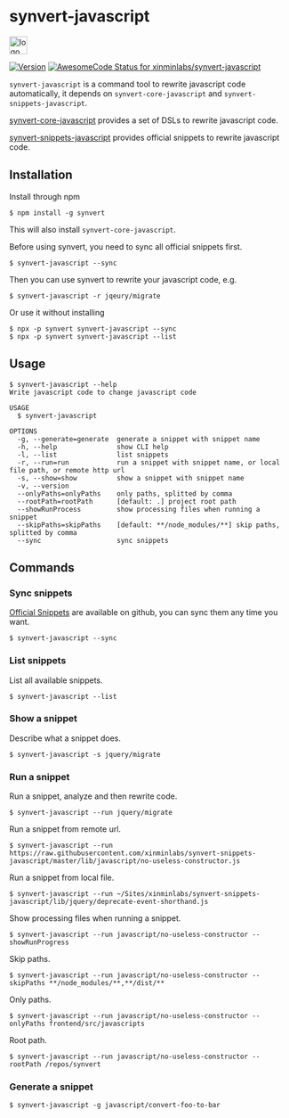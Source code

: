 # synvert-javascript

<img src="https://synvert.net/img/logo_96.png" alt="logo" width="32" height="32" />

[![Version](https://img.shields.io/npm/v/synvert.svg)](https://npmjs.org/package/synvert)
[![AwesomeCode Status for xinminlabs/synvert-javascript](https://awesomecode.io/projects/a211af53-b83c-49e0-b12f-985463cbf297/status)](https://awesomecode.io/repos/xinminlabs/synvert-javascript)

`synvert-javascript` is a command tool to rewrite javascript code automatically, it depends on `synvert-core-javascript` and `synvert-snippets-javascript`.

[synvert-core-javascript](https://github.com/xinminlabs/synvert-core-javascript) provides a set of DSLs to rewrite javascript code.

[synvert-snippets-javascript](https://github.com/xinminlabs/synvert-snippets-javascript) provides official snippets to rewrite javascript code.

## Installation

Install through npm

```
$ npm install -g synvert
```

This will also install `synvert-core-javascript`.

Before using synvert, you need to sync all official snippets first.

```
$ synvert-javascript --sync
```

Then you can use synvert to rewrite your javascript code, e.g.

```
$ synvert-javascript -r jqeury/migrate
```

Or use it without installing

```
$ npx -p synvert synvert-javascript --sync
$ npx -p synvert synvert-javascript --list
```

## Usage

```
$ synvert-javascript --help
Write javascript code to change javascript code

USAGE
  $ synvert-javascript

OPTIONS
  -g, --generate=generate  generate a snippet with snippet name
  -h, --help               show CLI help
  -l, --list               list snippets
  -r, --run=run            run a snippet with snippet name, or local file path, or remote http url
  -s, --show=show          show a snippet with snippet name
  -v, --version
  --onlyPaths=onlyPaths    only paths, splitted by comma
  --rootPath=rootPath      [default: .] project root path
  --showRunProcess         show processing files when running a snippet
  --skipPaths=skipPaths    [default: **/node_modules/**] skip paths, splitted by comma
  --sync                   sync snippets
```

## Commands

### Sync snippets

[Official Snippets](https://github.com/xinminlabs/synvert-snippets-javascript) are available on github,
you can sync them any time you want.


```
$ synvert-javascript --sync
```

### List snippets

List all available snippets.

```
$ synvert-javascript --list
```

### Show a snippet

Describe what a snippet does.

```
$ synvert-javascript -s jquery/migrate
```

### Run a snippet

Run a snippet, analyze and then rewrite code.

```
$ synvert-javascript --run jquery/migrate
```

Run a snippet from remote url.

```
$ synvert-javascript --run https://raw.githubusercontent.com/xinminlabs/synvert-snippets-javascript/master/lib/javascript/no-useless-constructor.js
```

Run a snippet from local file.

```
$ synvert-javascript --run ~/Sites/xinminlabs/synvert-snippets-javascript/lib/jquery/deprecate-event-shorthand.js
```

Show processing files when running a snippet.

```
$ synvert-javascript --run javascript/no-useless-constructor --showRunProgress
```

Skip paths.

```
$ synvert-javascript --run javascript/no-useless-constructor --skipPaths **/node_modules/**,**/dist/**
```

Only paths.

```
$ synvert-javascript --run javascript/no-useless-constructor --onlyPaths frontend/src/javascripts
```

Root path.

```
$ synvert-javascript --run javascript/no-useless-constructor --rootPath /repos/synvert
```

### Generate a snippet

```
$ synvert-javascript -g javascript/convert-foo-to-bar
```
